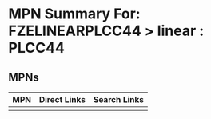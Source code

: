 



# MPN Summary For: FZELINEARPLCC44 > linear : PLCC44

## MPNs
  

|MPN|Direct Links|Search Links|
| :--- | :--- | :--- |
||||
